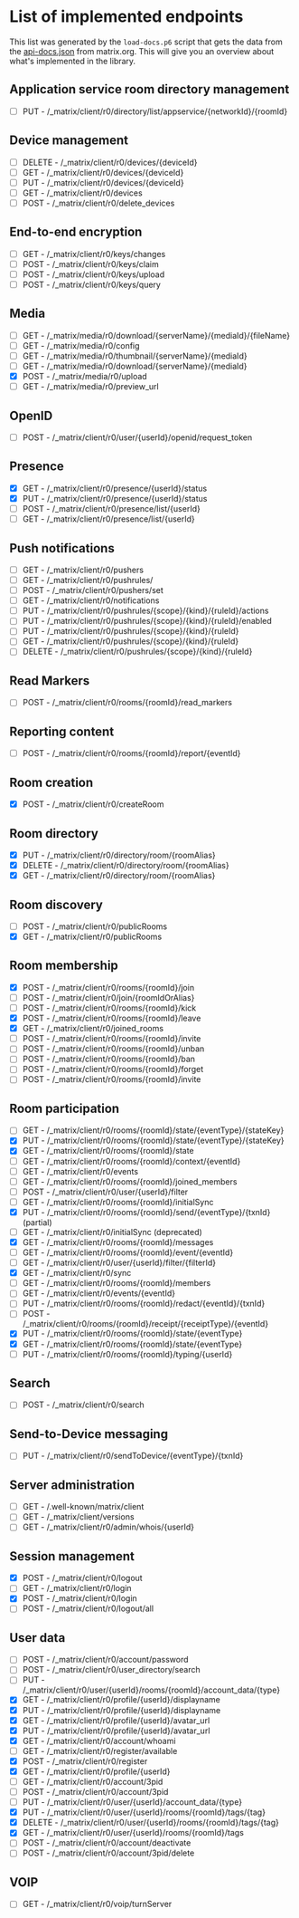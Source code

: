 # List of implemented endpoints

This list was generated by the `load-docs.p6` script that gets the data
from the [api-docs.json](https://matrix.org/docs/api/client-server/json/api-docs.json)
from matrix.org. This will give you an overview about what's implemented in the library.

## Application service room directory management

- [ ] PUT - /_matrix/client/r0/directory/list/appservice/{networkId}/{roomId}

## Device management

- [ ] DELETE - /_matrix/client/r0/devices/{deviceId}
- [ ] GET - /_matrix/client/r0/devices/{deviceId}
- [ ] PUT - /_matrix/client/r0/devices/{deviceId}
- [ ] GET - /_matrix/client/r0/devices
- [ ] POST - /_matrix/client/r0/delete_devices

## End-to-end encryption

- [ ] GET - /_matrix/client/r0/keys/changes
- [ ] POST - /_matrix/client/r0/keys/claim
- [ ] POST - /_matrix/client/r0/keys/upload
- [ ] POST - /_matrix/client/r0/keys/query

## Media

- [ ] GET - /_matrix/media/r0/download/{serverName}/{mediaId}/{fileName}
- [ ] GET - /_matrix/media/r0/config
- [ ] GET - /_matrix/media/r0/thumbnail/{serverName}/{mediaId}
- [ ] GET - /_matrix/media/r0/download/{serverName}/{mediaId}
- [x] POST - /_matrix/media/r0/upload
- [ ] GET - /_matrix/media/r0/preview_url

## OpenID

- [ ] POST - /_matrix/client/r0/user/{userId}/openid/request_token

## Presence

- [x] GET - /_matrix/client/r0/presence/{userId}/status
- [x] PUT - /_matrix/client/r0/presence/{userId}/status
- [ ] POST - /_matrix/client/r0/presence/list/{userId}
- [ ] GET - /_matrix/client/r0/presence/list/{userId}

## Push notifications

- [ ] GET - /_matrix/client/r0/pushers
- [ ] GET - /_matrix/client/r0/pushrules/
- [ ] POST - /_matrix/client/r0/pushers/set
- [ ] GET - /_matrix/client/r0/notifications
- [ ] PUT - /_matrix/client/r0/pushrules/{scope}/{kind}/{ruleId}/actions
- [ ] PUT - /_matrix/client/r0/pushrules/{scope}/{kind}/{ruleId}/enabled
- [ ] PUT - /_matrix/client/r0/pushrules/{scope}/{kind}/{ruleId}
- [ ] GET - /_matrix/client/r0/pushrules/{scope}/{kind}/{ruleId}
- [ ] DELETE - /_matrix/client/r0/pushrules/{scope}/{kind}/{ruleId}

## Read Markers

- [ ] POST - /_matrix/client/r0/rooms/{roomId}/read_markers

## Reporting content

- [ ] POST - /_matrix/client/r0/rooms/{roomId}/report/{eventId}

## Room creation

- [x] POST - /_matrix/client/r0/createRoom

## Room directory

- [x] PUT - /_matrix/client/r0/directory/room/{roomAlias}
- [x] DELETE - /_matrix/client/r0/directory/room/{roomAlias}
- [x] GET - /_matrix/client/r0/directory/room/{roomAlias}

## Room discovery

- [ ] POST - /_matrix/client/r0/publicRooms
- [x] GET - /_matrix/client/r0/publicRooms

## Room membership

- [x] POST - /_matrix/client/r0/rooms/{roomId}/join
- [ ] POST - /_matrix/client/r0/join/{roomIdOrAlias}
- [ ] POST - /_matrix/client/r0/rooms/{roomId}/kick
- [x] POST - /_matrix/client/r0/rooms/{roomId}/leave
- [x] GET - /_matrix/client/r0/joined_rooms
- [ ] POST - /_matrix/client/r0/rooms/{roomId}/invite 
- [ ] POST - /_matrix/client/r0/rooms/{roomId}/unban
- [ ] POST - /_matrix/client/r0/rooms/{roomId}/ban
- [ ] POST - /_matrix/client/r0/rooms/{roomId}/forget
- [ ] POST - /_matrix/client/r0/rooms/{roomId}/invite

## Room participation

- [ ] GET - /_matrix/client/r0/rooms/{roomId}/state/{eventType}/{stateKey}
- [x] PUT - /_matrix/client/r0/rooms/{roomId}/state/{eventType}/{stateKey}
- [x] GET - /_matrix/client/r0/rooms/{roomId}/state
- [ ] GET - /_matrix/client/r0/rooms/{roomId}/context/{eventId}
- [ ] GET - /_matrix/client/r0/events
- [ ] GET - /_matrix/client/r0/rooms/{roomId}/joined_members
- [ ] POST - /_matrix/client/r0/user/{userId}/filter
- [ ] GET - /_matrix/client/r0/rooms/{roomId}/initialSync
- [x] PUT - /_matrix/client/r0/rooms/{roomId}/send/{eventType}/{txnId} (partial)
- [ ] GET - /_matrix/client/r0/initialSync (deprecated)
- [x] GET - /_matrix/client/r0/rooms/{roomId}/messages
- [ ] GET - /_matrix/client/r0/rooms/{roomId}/event/{eventId}
- [ ] GET - /_matrix/client/r0/user/{userId}/filter/{filterId}
- [x] GET - /_matrix/client/r0/sync
- [ ] GET - /_matrix/client/r0/rooms/{roomId}/members
- [ ] GET - /_matrix/client/r0/events/{eventId}
- [ ] PUT - /_matrix/client/r0/rooms/{roomId}/redact/{eventId}/{txnId}
- [ ] POST - /_matrix/client/r0/rooms/{roomId}/receipt/{receiptType}/{eventId}
- [x] PUT - /_matrix/client/r0/rooms/{roomId}/state/{eventType}
- [x] GET - /_matrix/client/r0/rooms/{roomId}/state/{eventType}
- [ ] PUT - /_matrix/client/r0/rooms/{roomId}/typing/{userId}

## Search

- [ ] POST - /_matrix/client/r0/search

## Send-to-Device messaging

- [ ] PUT - /_matrix/client/r0/sendToDevice/{eventType}/{txnId}

## Server administration

- [ ] GET - /.well-known/matrix/client
- [ ] GET - /_matrix/client/versions
- [ ] GET - /_matrix/client/r0/admin/whois/{userId}

## Session management

- [x] POST - /_matrix/client/r0/logout
- [ ] GET - /_matrix/client/r0/login
- [x] POST - /_matrix/client/r0/login
- [ ] POST - /_matrix/client/r0/logout/all

## User data

- [ ] POST - /_matrix/client/r0/account/password
- [ ] POST - /_matrix/client/r0/user_directory/search
- [ ] PUT - /_matrix/client/r0/user/{userId}/rooms/{roomId}/account_data/{type}
- [x] GET - /_matrix/client/r0/profile/{userId}/displayname
- [x] PUT - /_matrix/client/r0/profile/{userId}/displayname
- [x] GET - /_matrix/client/r0/profile/{userId}/avatar_url
- [x] PUT - /_matrix/client/r0/profile/{userId}/avatar_url
- [x] GET - /_matrix/client/r0/account/whoami
- [ ] GET - /_matrix/client/r0/register/available
- [x] POST - /_matrix/client/r0/register
- [x] GET - /_matrix/client/r0/profile/{userId}
- [ ] GET - /_matrix/client/r0/account/3pid
- [ ] POST - /_matrix/client/r0/account/3pid
- [ ] PUT - /_matrix/client/r0/user/{userId}/account_data/{type}
- [X] PUT - /_matrix/client/r0/user/{userId}/rooms/{roomId}/tags/{tag}
- [X] DELETE - /_matrix/client/r0/user/{userId}/rooms/{roomId}/tags/{tag}
- [X] GET - /_matrix/client/r0/user/{userId}/rooms/{roomId}/tags
- [ ] POST - /_matrix/client/r0/account/deactivate
- [ ] POST - /_matrix/client/r0/account/3pid/delete

## VOIP

- [ ] GET - /_matrix/client/r0/voip/turnServer

